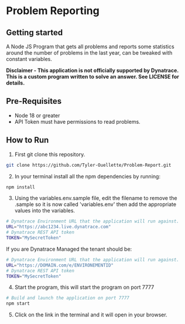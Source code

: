 # Problem Reporting

## Getting started


A Node JS Program that gets all problems and reports some statistics around the number of problems in the last year, can be tweaked with constant variables. 

**Disclaimer - This application is not officially supported by Dynatrace. This is a custom program written to solve an answer. See LICENSE for details.**


## Pre-Requisites
- Node 18 or greater
- API Token must have permissions to read problems.

## How to Run

1. First git clone this repository.
```bash
git clone https://github.com/Tyler-Ouellette/Problem-Report.git
```

2. In your terminal install all the npm dependencies by running:
```bash
npm install
```

3. Using the variables.env.sample file, edit the filename to remove the .sample so it is now called 'variables.env' then add the appropriate values into the variables.
```bash
# Dynatrace Environment URL that the application will run against.
URL="https://abc1234.live.dynatrace.com"
# Dynatrace REST API token
TOKEN="MySecretToken"
```

If you are Dynatrace Managed the tenant should be: 
```bash
# Dynatrace Environment URL that the application will run against.
URL="https://DOMAIN.com/e/ENVIRONEMENTID"
# Dynatrace REST API token
TOKEN="MySecretToken"
```


4. Start the program, this will start the program on port 7777
```bash
# Build and launch the application on port 7777
npm start
```

5. Click on the link in the terminal and it will open in your browser.